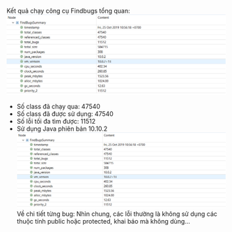 Kết quả chạy công cụ Findbugs tổng quan:
![alt text](https://github.com/hunglq-teko/TestReport/blob/master/findbugs_summary.png)
-	Số class đã chạy qua: 47540 
-	Số class đã được sử dụng: 47540
-	Số lỗi tối đa tìm được: 11512 
-	Sử dụng Java phiên bản 10.10.2 
![alt text](https://github.com/hunglq-teko/TestReport/blob/master/findbugs_summary.png)
Về chi tiết từng bug:
Nhìn chung, các lỗi thường là không sử dụng các thuộc tính public hoặc protected, khai báo mà không dùng...
